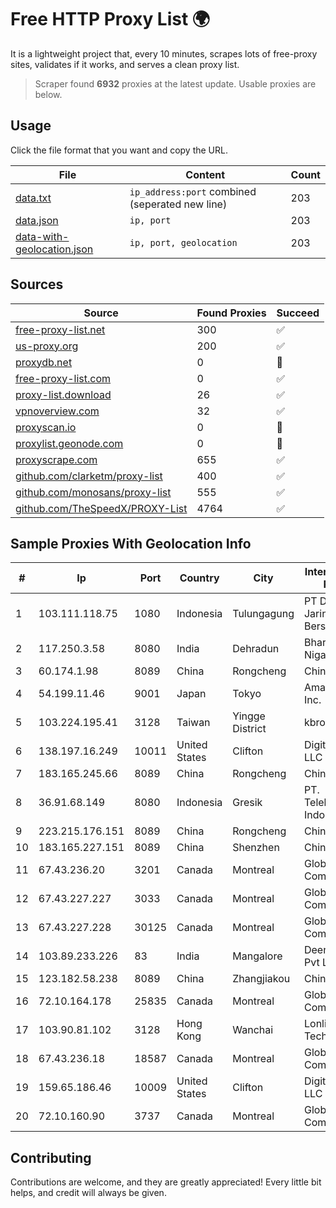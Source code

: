 
# Free HTTP Proxy List 🌍

It is a lightweight project that, every 10 minutes, scrapes lots of free-proxy sites, validates if it works, and serves a clean proxy list.


> Scraper found **6932** proxies at the latest update. Usable proxies are below.

## Usage

Click the file format that you want and copy the URL.


|File|Content|Count|
|----|-------|-----|
|[data.txt](https://raw.githubusercontent.com/themiralay/Proxy-List-World/master/data.txt)|`ip_address:port` combined (seperated new line)|203|
|[data.json](https://raw.githubusercontent.com/themiralay/Proxy-List-World/master/data.json)|`ip, port`|203|
|[data-with-geolocation.json](https://raw.githubusercontent.com/themiralay/Proxy-List-World/master/data-with-geolocation.json)|`ip, port, geolocation`|203|

## Sources

|Source|Found Proxies|Succeed|
|------|-------------|-------|
|[free-proxy-list.net](https://free-proxy-list.net)|300|✅|
|[us-proxy.org](https://www.us-proxy.org)|200|✅|
|[proxydb.net](http://proxydb.net)|0|🚫|
|[free-proxy-list.com](https://free-proxy-list.com/?page=&port=&type%5B%5D=http&type%5B%5D=https&up_time=0&search=Search)|0|✅|
|[proxy-list.download](https://www.proxy-list.download/HTTP)|26|✅|
|[vpnoverview.com](https://vpnoverview.com/privacy/anonymous-browsing/free-proxy-servers)|32|✅|
|[proxyscan.io](https://www.proxyscan.io)|0|🚫|
|[proxylist.geonode.com](https://proxylist.geonode.com/api/proxy-list?limit=300&page=1&sort_by=lastChecked&sort_type=desc&protocols=http,https)|0|🚫|
|[proxyscrape.com](https://api.proxyscrape.com/v2/?request=displayproxies&protocol=http&timeout=10000&country=all&ssl=all&anonymity=all)|655|✅|
|[github.com/clarketm/proxy-list](https://raw.githubusercontent.com/clarketm/proxy-list/master/proxy-list-raw.txt)|400|✅|
|[github.com/monosans/proxy-list](https://raw.githubusercontent.com/monosans/proxy-list/main/proxies/http.txt)|555|✅|
|[github.com/TheSpeedX/PROXY-List](https://raw.githubusercontent.com/TheSpeedX/PROXY-List/master/http.txt)|4764|✅|


## Sample Proxies With Geolocation Info

|#|Ip|Port|Country|City|Internet Service Provider|
|-|--|----|-------|----|-------------------------|
|1|103.111.118.75|1080|Indonesia|Tulungagung|PT Dimensi Jaringan Bersinar|
|2|117.250.3.58|8080|India|Dehradun|Bharat Sanchar Nigam Ltd|
|3|60.174.1.98|8089|China|Rongcheng|Chinanet|
|4|54.199.11.46|9001|Japan|Tokyo|Amazon.com, Inc.|
|5|103.224.195.41|3128|Taiwan|Yingge District|kbro CO. Ltd.|
|6|138.197.16.249|10011|United States|Clifton|DigitalOcean, LLC|
|7|183.165.245.66|8089|China|Rongcheng|Chinanet|
|8|36.91.68.149|8080|Indonesia|Gresik|PT. Telekomunikasi Indonesia|
|9|223.215.176.151|8089|China|Rongcheng|Chinanet|
|10|183.165.227.151|8089|China|Shenzhen|Chinanet|
|11|67.43.236.20|3201|Canada|Montreal|GloboTech Communications|
|12|67.43.227.227|3033|Canada|Montreal|GloboTech Communications|
|13|67.43.227.228|30125|Canada|Montreal|GloboTech Communications|
|14|103.89.233.226|83|India|Mangalore|Deenet Services Pvt Ltd|
|15|123.182.58.238|8089|China|Zhangjiakou|China Telecom|
|16|72.10.164.178|25835|Canada|Montreal|GloboTech Communications|
|17|103.90.81.102|3128|Hong Kong|Wanchai|Lonlife Technology Co.|
|18|67.43.236.18|18587|Canada|Montreal|GloboTech Communications|
|19|159.65.186.46|10009|United States|Clifton|DigitalOcean, LLC|
|20|72.10.160.90|3737|Canada|Montreal|GloboTech Communications|



## Contributing

Contributions are welcome, and they are greatly appreciated! Every
little bit helps, and credit will always be given.

